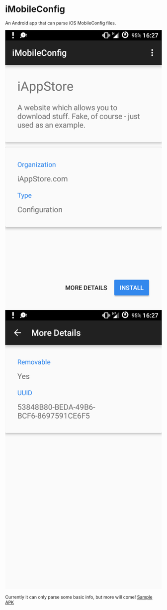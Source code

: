 # iMobileConfig
An Android app that can parse iOS MobileConfig files.  

![alt](screenshot.jpg) ![alt](screenshot2.jpg)
  
Currently it can only parse some basic info, but more will come! [Sample APK](sample.apk)